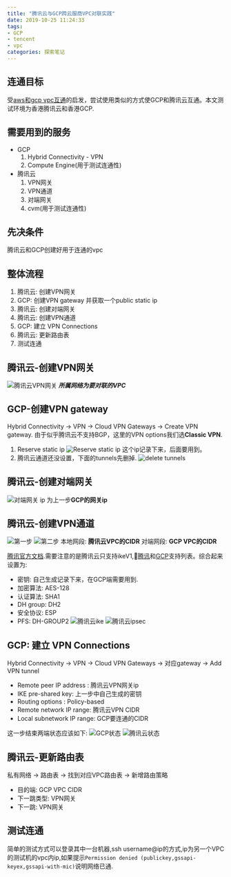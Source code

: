 ```yaml
---
title: "腾讯云与GCP跨云服商VPC对联实践"
date: 2019-10-25 11:24:33
tags: 
- GCP 
- tencent 
- vpc
categories: 探索笔记
---
```


## 连通目标

受[aws和gcp vpc互通][site-to-site-vpn-between-gcp-and-aws]的启发，尝试使用类似的方式使GCP和腾讯云互通。本文测试环境为香港腾讯云和香港GCP.

## 需要用到的服务
  - GCP
     1. Hybrid Connectivity - VPN
     2. Compute Engine(用于测试连通性)
  - 腾讯云
     1. VPN网关
     2. VPN通道
     3. 对端网关
     4. cvm(用于测试连通性)

## 先决条件

腾讯云和GCP创建好用于连通的vpc

## 整体流程
  1. 腾讯云: 创建VPN网关
  2. GCP: 创建VPN gateway 并获取一个public static ip
  3. 腾讯云: 创建对端网关
  4. 腾讯云: 创建VPN通道
  5. GCP: 建立 VPN Connections
  6. 腾讯云: 更新路由表
  7. 测试连通

## 腾讯云-创建VPN网关

![腾讯云VPN网关](/kksnote2/images/tencent-vgw.png)
***所属网络为要对联的VPC***

## GCP-创建VPN gateway
  
Hybrid Connectivity -> VPN -> Cloud VPN Gateways -> Create VPN gateway. 由于似乎腾讯云不支持BGP，这里的VPN options我们选**Classic VPN**. 
  1. Reserve static ip
   ![Reserve static ip](/kksnote2/images/gcp-reserve-ip.png)
   这个ip记录下来，后面要用到。
  2. 腾讯云通道还没设置，下面的tunnels先删掉.
   ![delete tunnels](/kksnote2/images/gcp-tunnels.png)

## 腾讯云-创建对端网关

![对端网关](/kksnote2/images/tencent-op-vgw.png)
ip 为上一步**GCP的网关ip**

## 腾讯云-创建VPN通道

![第一步](/kksnote2/images/tencent-vpn-tunnel1.png)
![第二步](/kksnote2/images/tencent-vpn-tunnel2.png)
本地网段: **腾讯云VPC的CIDR**
对端网段: **GCP VPC的CIDR**

[腾讯官方文档][tencent-vpngw-doc].需要注意的是腾讯云只支持ikeV1,[腾讯][tencent-support-cipher]和[GCP][gcp-support-cipher]支持列表。综合起来设置为:
- 密钥: 自己生成记录下来，在GCP端需要用到.
- 加密算法: AES-128
- 认证算法: SHA1
- DH group: DH2
- 安全协议: ESP
- PFS: DH-GROUP2
![腾讯云ike](/kksnote2/images/tencent-ike.png)
![腾讯云ipsec](/kksnote2/images/tencent-ipsec.png)


## GCP: 建立 VPN Connections

Hybrid Connectivity -> VPN -> Cloud VPN Gateways -> 对应gateway -> Add VPN tunnel
  - Remote peer IP address : 腾讯云VPN网关ip
  - IKE pre-shared key: 上一步中自己生成的密钥
  - Routing options : Policy-based
  - Remote network IP range: 腾讯云VPN CIDR
  - Local subnetwork IP range: GCP要连通的CIDR

这一步结束两端状态应该如下:
    ![GCP状态](/kksnote2/images/gcp-tunnel-status.png)
    ![腾讯云状态](/kksnote2/images/tencent-tunnel-status.png)

## 腾讯云-更新路由表

私有网络 -> 路由表 -> 找到对应VPC路由表 -> 新增路由策略
  - 目的端: GCP VPC CIDR
  - 下一跳类型: VPN网关
  - 下一跳: VPN网关
  
## 测试连通

简单的测试方式可以登录其中一台机器,ssh username@ip的方式,ip为另一个VPC的测试机的vpc内ip,如果提示`Permission denied (publickey,gssapi-keyex,gssapi-with-mic)`说明网络已通.

[site-to-site-vpn-between-gcp-and-aws]: https://medium.com/@oleg.pershin/site-to-site-vpn-between-gcp-and-aws-with-dynamic-bgp-routing-7d7e0366036d
[tencent-vpngw-doc]: https://cloud.tencent.com/document/product/554/18989
[tencent-support-cipher]: https://cloud.tencent.com/document/product/554/18904
[gcp-support-cipher]: https://cloud.google.com/vpn/docs/concepts/supported-ike-ciphers#phase-1_3